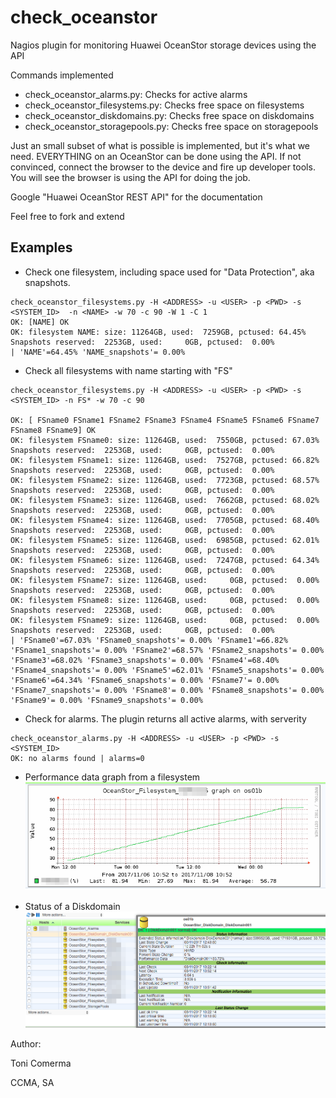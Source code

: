 # check_oceanstor

Nagios plugin for monitoring Huawei OceanStor storage devices using the API

Commands implemented
- check_oceanstor_alarms.py: Checks for active alarms
- check_oceanstor_filesystems.py: Checks free space on filesystems
- check_oceanstor_diskdomains.py: Checks free space on diskdomains
- check_oceanstor_storagepools.py: Checks free space on storagepools

Just an small subset of what is possible is implemented, but it's what we need.
EVERYTHING on an OceanStor can be done using the API. If not convinced,
connect the browser to the device and fire up developer tools. You will see
the browser is using the API for doing the job.

Google "Huawei OceanStor REST API" for the documentation

Feel free to fork and extend

## Examples

* Check one filesystem, including space used for "Data Protection", aka snapshots.
```
check_oceanstor_filesystems.py -H <ADDRESS> -u <USER> -p <PWD> -s <SYSTEM_ID>  -n <NAME> -w 70 -c 90 -W 1 -C 1
OK: [NAME] OK
OK: filesystem NAME: size: 11264GB, used:  7259GB, pctused: 64.45% Snapshots reserved:  2253GB, used:     0GB, pctused:  0.00%
| 'NAME'=64.45% 'NAME_snapshots'= 0.00%
```

* Check all filesystems with name starting with "FS"
```
check_oceanstor_filesystems.py -H <ADDRESS> -u <USER> -p <PWD> -s <SYSTEM_ID> -n FS* -w 70 -c 90

OK: [ FSname0 FSname1 FSname2 FSname3 FSname4 FSname5 FSname6 FSname7 FSname8 FSname9] OK
OK: filesystem FSname0: size: 11264GB, used:  7550GB, pctused: 67.03% Snapshots reserved:  2253GB, used:     0GB, pctused:  0.00%
OK: filesystem FSname1: size: 11264GB, used:  7527GB, pctused: 66.82% Snapshots reserved:  2253GB, used:     0GB, pctused:  0.00%
OK: filesystem FSname2: size: 11264GB, used:  7723GB, pctused: 68.57% Snapshots reserved:  2253GB, used:     0GB, pctused:  0.00%
OK: filesystem FSname3: size: 11264GB, used:  7662GB, pctused: 68.02% Snapshots reserved:  2253GB, used:     0GB, pctused:  0.00%
OK: filesystem FSname4: size: 11264GB, used:  7705GB, pctused: 68.40% Snapshots reserved:  2253GB, used:     0GB, pctused:  0.00%
OK: filesystem FSname5: size: 11264GB, used:  6985GB, pctused: 62.01% Snapshots reserved:  2253GB, used:     0GB, pctused:  0.00%
OK: filesystem FSname6: size: 11264GB, used:  7247GB, pctused: 64.34% Snapshots reserved:  2253GB, used:     0GB, pctused:  0.00%
OK: filesystem FSname7: size: 11264GB, used:     0GB, pctused:  0.00% Snapshots reserved:  2253GB, used:     0GB, pctused:  0.00%
OK: filesystem FSname8: size: 11264GB, used:     0GB, pctused:  0.00% Snapshots reserved:  2253GB, used:     0GB, pctused:  0.00%
OK: filesystem FSname9: size: 11264GB, used:     0GB, pctused:  0.00% Snapshots reserved:  2253GB, used:     0GB, pctused:  0.00%
| 'FSname0'=67.03% 'FSname0_snapshots'= 0.00% 'FSname1'=66.82% 'FSname1_snapshots'= 0.00% 'FSname2'=68.57% 'FSname2_snapshots'= 0.00% 'FSname3'=68.02% 'FSname3_snapshots'= 0.00% 'FSname4'=68.40% 'FSname4_snapshots'= 0.00% 'FSname5'=62.01% 'FSname5_snapshots'= 0.00% 'FSname6'=64.34% 'FSname6_snapshots'= 0.00% 'FSname7'= 0.00% 'FSname7_snapshots'= 0.00% 'FSname8'= 0.00% 'FSname8_snapshots'= 0.00% 'FSname9'= 0.00% 'FSname9_snapshots'= 0.00%
```

* Check for alarms. The plugin returns all active alarms, with serverity
```
check_oceanstor_alarms.py -H <ADDRESS> -u <USER> -p <PWD> -s <SYSTEM_ID>
OK: no alarms found | alarms=0

```


* Performance data graph from a filesystem
![Filesystem usage](images/filesystem_performance.png?raw=true "Filesystem usage")

* Status of a Diskdomain
![DiskDomain Usage](images/diskdomain_status.png?raw=true "Diskdomain status")

Author:

   Toni Comerma

   CCMA, SA
